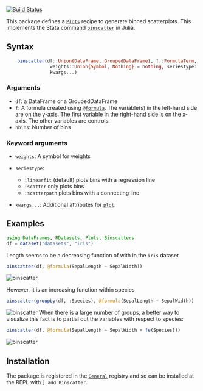 [![Build Status](https://travis-ci.com/matthieugomez/Binscatters.jl.svg?branch=master)](https://travis-ci.com/matthieugomez/Binscatters.jl)

This package defines a [`Plots`](https://github.com/JuliaPlots/Plots.jl) recipe to generate binned scatterplots. This implements the Stata command [`binscatter`](https://github.com/michaelstepner/binscatter) in Julia.

## Syntax

```julia
    binscatter(df::Union{DataFrame, GroupedDataFrame}, f::FormulaTerm, nbins = 20; 
                weights::Union{Symbol, Nothing} = nothing, seriestype::Symbol = :scatter,
                kwargs...)
```

### Arguments
* `df`: a DataFrame or a GroupedDataFrame
* `f`: A formula created using [`@formula`](@ref). The variable(s) in the left-hand side are on the y-axis. The first variable in the right-hand side is on the x-axis. The other variables are controls.
* `nbins`: Number of bins

### Keyword arguments
* `weights`: A symbol for weights
* `seriestype`:  
	- `:linearfit` (default) plots bins with a regression line
	- `:scatter` only plots bins
	- `:scatterpath` plots bins with a connecting line

* `kwargs...`: Additional attributes for [`plot`](@ref). 


## Examples
```julia
using DataFrames, RDatasets, Plots, Binscatters
df = dataset("datasets", "iris")
```
Length seems to be a decreasing function of with in the `iris` dataset
```julia
binscatter(df, @formula(SepalLength ~ SepalWidth))
```
![binscatter](http://www.matthieugomez.com/files/p1.png)

However, it is an increasing function within species
```julia
binscatter(groupby(df, :Species), @formula(SepalLength ~ SepalWidth))
```
![binscatter](http://www.matthieugomez.com/files/p2.png)
When there is a large number of groups, a better way to visualize this fact is to partial out the variables with respect to species:
```julia
binscatter(df, @formula(SepalLength ~ SepalWidth + fe(Species)))
```
![binscatter](http://www.matthieugomez.com/files/p3.png)


## Installation
The package is registered in the [`General`](https://github.com/JuliaRegistries/General) registry and so can be installed at the REPL with `] add Binscatter`.

